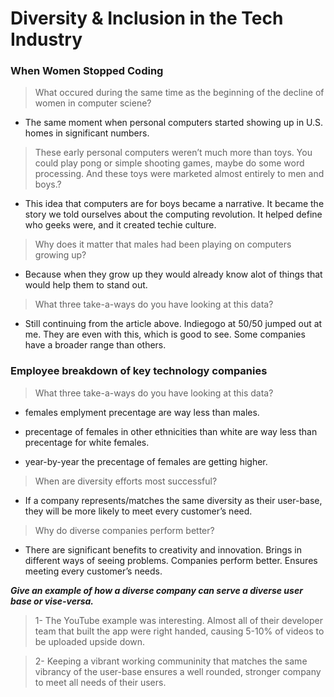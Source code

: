 # Diversity & Inclusion in the Tech Industry
### When Women Stopped Coding
> What occured during the same time as the beginning of the decline of women in computer sciene?

- The same moment when personal computers started showing up in U.S. homes in significant numbers.

> These early personal computers weren’t much more than toys. You could play pong or simple shooting games, maybe do some word processing. And these toys were marketed almost entirely to men and boys.?

- This idea that computers are for boys became a narrative. It became the story we told ourselves about the computing revolution. It helped define who geeks were, and it created techie culture.


> Why does it matter that males had been playing on computers growing up?
- Because when they grow up they would already know alot of things that would help them to stand out.


> What three take-a-ways do you have looking at this data?
- Still continuing from the article above. Indiegogo at 50/50 jumped out at me. They are even with this, which is good to see. Some companies have a broader range than others.

### Employee breakdown of key technology companies


> What three take-a-ways do you have looking at this data?
- females emplyment precentage are way less than males.

- precentage of females in other ethnicities than white are way less than precentage for white females.

- year-by-year the precentage of females are getting higher.


> When are diversity efforts most successful?
- If a company represents/matches the same diversity as their user-base, they will be more likely to meet every customer’s need.

>  Why do diverse companies perform better?
- There are significant benefits to creativity and innovation. Brings in different ways of seeing problems. Companies perform better. Ensures meeting every customer’s needs.

***Give an example of how a diverse company can serve a diverse user base or vise-versa.***

> 1- The YouTube example was interesting. Almost all of their developer team that built the app were right handed, causing 5-10% of videos to be uploaded upside down.

> 2- Keeping a vibrant working communinity that matches the same vibrancy of the user-base ensures a well rounded, stronger company to meet all needs of their users.